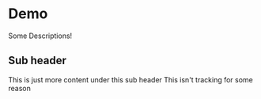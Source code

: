 # Demo

Some Descriptions!


## Sub header

This is just more content under this sub header
This isn't tracking for some reason